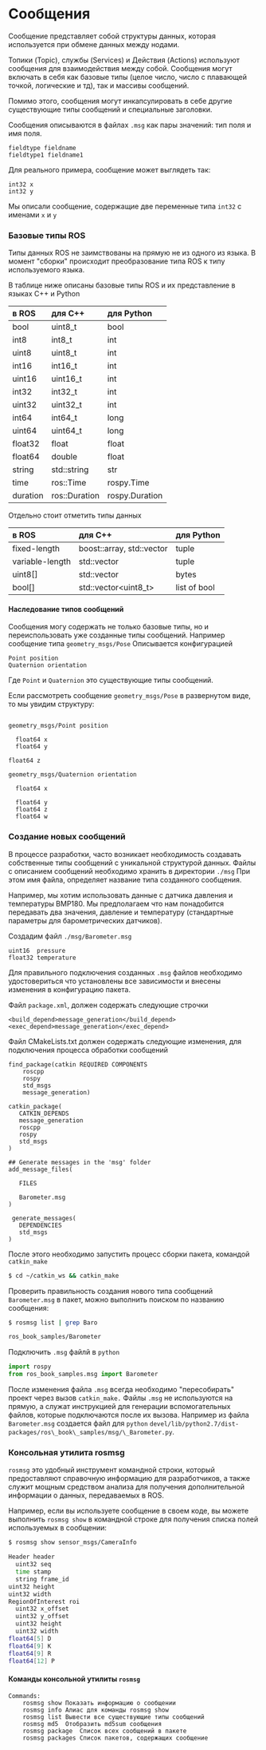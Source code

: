 # Сообщения

Сообщение представляет собой структуры данных, которая используется при обмене данных между нодами.

Топики \(Topic\), службы \(Services\) и Действия \(Actions\) используют сообщения для взаимодействия между собой. Сообщения могут включать в себя как базовые типы \(целое число, число с плавающей точкой, логические и тд\), так и массивы сообщений.

Помимо этого, сообщения могут инкапсулировать в себе другие существующие типы сообщений и специальные заголовки.

Сообщения описываются в файлах `.msg` как пары значений: тип поля и имя поля.

```text
fieldtype fieldname
fieldtype1 fieldname1
```

Для реального примера, сообщение может выглядеть так:

```text
int32 x
int32 y
```

Мы описали сообщение, содержащие две переменные типа `int32` с именами `x` и `y`

### Базовые типы ROS

Типы данных ROS не заимствованы на прямую не из одного из языка. В момент "сборки" происходит преобразование типа ROS к типу используемого языка.

В таблице ниже описаны базовые типы ROS и их представление в языках С++ и Python

| в ROS | для C++ | для Python |
| :--- | :--- | :--- |
| bool | uint8\_t | bool |
| int8 | int8\_t | int |
| uint8 | uint8\_t | int |
| int16 | int16\_t | int |
| uint16 | uint16\_t | int |
| int32 | int32\_t | int |
| uint32 | uint32\_t | int |
| int64 | int64\_t | long |
| uint64 | uint64\_t | long |
| float32 | float | float |
| float64 | double | float |
| string | std::string | str |
| time | ros::Time | rospy.Time |
| duration | ros::Duration | rospy.Duration |

Отдельно стоит отметить типы данных

| в ROS | для С++ | для Python |
| :--- | :--- | :--- |
| fixed-length | boost::array, std::vector | tuple |
| variable-length | std::vector | tuple |
| uint8\[\] | std::vector | bytes |
| bool\[\] | std::vector&lt;uint8\_t&gt; | list of bool |

#### Наследование типов сообщений

Сообщения могу содержать не только базовые типы, но и переиспользовать уже созданные типы сообщений. Например сообщение типа `geometry_msgs/Pose` Описывается конфигурацией

```text
Point position
Quaternion orientation
```

Где `Point` и `Quaternion` это существующие типы сообщений.

Если рассмотреть сообщение `geometry_msgs/Pose` в развернутом виде, то мы увидим структуру:

```text
geometry_msgs/Point position
  float64 x
  float64 y
float64 z
geometry_msgs/Quaternion orientation
  float64 x
  float64 y
  float64 z
  float64 w
```

### Создание новых сообщений

В процессе разработки, часто возникает необходимость создавать собственные типы сообщений с уникальной структурой данных. Файлы с описанием сообщений необходимо хранить в директории `./msg` При этом имя файла, определяет название типа созданного сообщения.

Например, мы хотим использовать данные с датчика давления и температуры BMP180. Мы предполагаем что нам понадобится передавать два значения, давление и температуру \(стандартные параметры для барометрических датчиков\).

Создадим файл `./msg/Barometer.msg`

```text
uint16  pressure
float32 temperature
```

Для правильного подключения созданных `.msg` файлов необходимо удостовериться что установлены все зависимости и внесены изменения в конфигурацию пакета.

Файл `package.xml`, должен содержать следующие строчки

```text
<build_depend>message_generation</build_depend>
<exec_depend>message_generation</exec_depend>
```

Файл CMakeLists.txt должен содержать следующие изменения, для подключения процесса обработки сообщений

```text
find_package(catkin REQUIRED COMPONENTS
    roscpp
    rospy
    std_msgs
    message_generation)

catkin_package(
   CATKIN_DEPENDS
   message_generation
   roscpp
   rospy
   std_msgs
)

## Generate messages in the 'msg' folder
add_message_files(
   FILES
   Barometer.msg)

 generate_messages(
   DEPENDENCIES
   std_msgs
)
```

После этого необходимо запустить процесс сборки пакета, командой `catkin_make`

```bash
$ cd ~/catkin_ws && catkin_make
```

Проверить правильность создания нового типа сообщений `Barometer.msg` в пакет, можно выполнить поиском по названию сообщения:

```bash
$ rosmsg list | grep Baro

ros_book_samples/Barometer
```

Подключить `.msg` файлй в `python`

```python
import rospy
from ros_book_samples.msg import Barometer
```

После изменения файла `.msg` всегда необходимо "пересобирать" проект через вызов `catkin_make.` Файлы `.msg` не используются на прямую, а служат инструкцией для генерации вспомогательных файлов, которые подключаются после их вызова. Например из файла `Barometer.msg` создается файл для `python` `devel/lib/python2.7/dist-packages/ros\_book\_samples/msg/\_Barometer.py`.

### Консольная утилита rosmsg

`rosmsg` это удобный инструмент командной строки, который предоставляют справочную информацию для разработчиков, а также служит мощным средством анализа для получения дополнительной информации о данных, передаваемых в ROS.

Например, если вы используете сообщение в своем коде, вы можете выполнить `rosmsg show` в командной строке для получения списка полей используемых в сообщении:

```bash
$ rosmsg show sensor_msgs/CameraInfo

Header header
  uint32 seq
  time stamp
  string frame_id
uint32 height
uint32 width
RegionOfInterest roi
  uint32 x_offset
  uint32 y_offset
  uint32 height
  uint32 width
float64[5] D
float64[9] K
float64[9] R
float64[12] P
```

#### Команды консольной утилиты `rosmsg`

```text
Commands:
	rosmsg show	Показать информацию о сообщении
	rosmsg info	Алиас для команды rosmsg show
	rosmsg list	Вывести все существующие типы сообщений
	rosmsg md5	Отобразить md5sum сообщения
	rosmsg package	Список всех сообщений в пакете
	rosmsg packages	Список пакетов, содержащих сообщение

```

